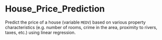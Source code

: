 # House_Price_Prediction
Predict the price of a house (variable `MEDV`) based on various property characteristics (e.g. number of rooms, crime in the area, proximity to rivers, taxes, etc.) using linear regression.
